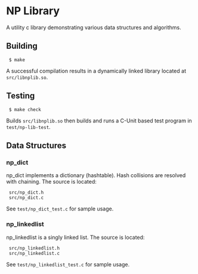 # NP Library

A utility c library demonstrating various data structures and algorithms.

## Building

     $ make

A successful compilation results in a dynamically linked library located at
`src/libnplib.so`.

## Testing

     $ make check

Builds `src/libnplib.so` then builds and runs a C-Unit based test program in
`test/np-lib-test`.

## Data Structures

### np_dict

np_dict implements a dictionary (hashtable). Hash collisions are resolved
with chaining. The source is located:

     src/np_dict.h
     src/np_dict.c

See `test/np_dict_test.c` for sample usage.

### np_linkedlist

np_linkedlist is a singly linked list. The source is located:

     src/np_linkedlist.h
     src/np_linkedlist.c

See `test/np_linkedlist_test.c` for sample usage.
